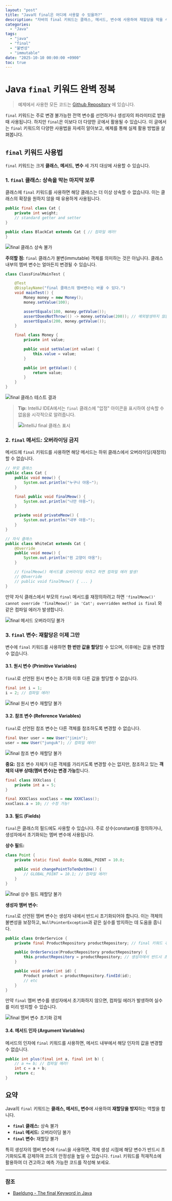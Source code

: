 ```yaml
---
layout: "post"
title: "Java의 final은 어디에 사용할 수 있을까?"
description: "자바의 final 키워드는 클래스, 메서드, 변수에 사용하여 재할당을 막을 수 있습니다. 이 글에서는 final의 다양한 사용법과 주의할 점을 예제와 함께 자세히 알아봅니다."
categories:
  - "Java"
tags:
  - "java"
  - "final"
  - "불변성"
  - "immutable"
date: "2025-10-10 00:00:00 +0900"
toc: true
---
```


# Java `final` 키워드 완벽 정복

> 예제에서 사용한 모든 코드는 [Github Repository](https://github.com/kmss6905/blog/tree/main/_20240107) 에 있습니다.

`final` 키워드는 주로 변경 불가능한 전역 변수를 선언하거나 생성자의 파라미터로 받을 때 사용됩니다. 하지만 `final`은 이보다 더 다양한 곳에서 활용될 수 있습니다. 이 글에서는 `final` 키워드의 다양한 사용법을 자세히 알아보고, 예제를 통해 실제 활용 방법을 살펴봅니다.

## `final` 키워드 사용법

`final` 키워드는 크게 **클래스**, **메서드**, **변수** 세 가지 대상에 사용할 수 있습니다.

### 1. `final` 클래스: 상속을 막는 마지막 보루

클래스에 `final` 키워드를 사용하면 해당 클래스는 더 이상 상속할 수 없습니다. 이는 클래스의 확장을 원하지 않을 때 유용하게 사용됩니다.

```java
public final class Cat {
    private int weight;
    // standard getter and setter
}

public class BlackCat extends Cat { // 컴파일 에러!
}
```

![final 클래스 상속 불가](https://velog.velcdn.com/images/kmss6905/post/f64a3029-421e-4add-b1b8-1427671ce17e/image.png)

**주의할 점:** `final` 클래스가 불변(immutable) 객체를 의미하는 것은 아닙니다. 클래스 내부의 멤버 변수는 얼마든지 변경될 수 있습니다.

```java
class ClassFinalMainTest {

    @Test
    @DisplayName("final 클래스의 맴버변수는 바꿀 수 있다.")
    void mainTest() {
        Money money = new Money();
        money.setValue(100);

        assertEquals(100, money.getValue());
        assertDoesNotThrow(() -> money.setValue(200)); // 예외발생하지 않음.
        assertEquals(200, money.getValue());
    }

    final class Money {
        private int value;

        public void setValue(int value) {
            this.value = value;
        }

        public int getValue() {
            return value;
        }
    }
}
```

![final 클래스 테스트 결과](https://velog.velcdn.com/images/kmss6905/post/8e6d87d9-fa5f-4015-9a64-751f5f184dc7/image.png)


> **Tip:** IntelliJ IDEA에서는 `final` 클래스에 "압정" 아이콘을 표시하여 상속할 수 없음을 시각적으로 알려줍니다.
>
> ![IntelliJ final 클래스 표시](https://velog.velcdn.com/images/kmss6905/post/83e18ef2-ee70-4c65-af5a-07c36acbf096/image.png)

### 2. `final` 메서드: 오버라이딩 금지

메서드에 `final` 키워드를 사용하면 해당 메서드는 하위 클래스에서 오버라이딩(재정의)할 수 없습니다.

```java
// 부모 클래스
public class Cat {
    public void meow() {
        System.out.println("누구나 야옹~");
    }

    final public void finalMeow() {
        System.out.println("나만 야옹~");
    }

    private void privateMeow() {
        System.out.println("내부 야옹~");
    }
}

// 자식 클래스
public class WhiteCat extends Cat {
    @Override
    public void meow() {
        System.out.println("흰 고양이 야옹");
    }

    // finalMeow() 메서드를 오버라이딩 하려고 하면 컴파일 에러 발생!
    // @Override
    // public void finalMeow() { ... }
}
```

만약 자식 클래스에서 부모의 `final` 메서드를 재정의하려고 하면 `'finalMeow()' cannot override 'finalMeow()' in 'Cat'; overridden method is final` 와 같은 컴파일 에러가 발생합니다.

![final 메서드 오버라이딩 불가](https://velog.velcdn.com/images/kmss6905/post/b3686362-1048-4d20-a745-d13bd812a7a7/image.png)

### 3. `final` 변수: 재할당은 이제 그만

변수에 `final` 키워드를 사용하면 **한 번만 값을 할당**할 수 있으며, 이후에는 값을 변경할 수 없습니다.

#### 3.1. 원시 변수 (Primitive Variables)

`final`로 선언된 원시 변수는 초기화 이후 다른 값을 할당할 수 없습니다.

```java
final int i = 1;
i = 2; // 컴파일 에러!
```

![final 원시 변수 재할당 불가](https://velog.velcdn.com/images/kmss6905/post/2317ff3d-d4a3-4ade-8361-fdd4b990c068/image.png)

#### 3.2. 참조 변수 (Reference Variables)

`final`로 선언된 참조 변수는 다른 객체를 참조하도록 변경할 수 없습니다.

```java
final User user = new User("jimin");
user = new User("junguk"); // 컴파일 에러!
```

![final 참조 변수 재할당 불가](https://velog.velcdn.com/images/kmss6905/post/19979a37-0fa3-470d-87b9-57d5d877ebfd/image.png)

**중요:** 참조 변수 자체가 다른 객체를 가리키도록 변경할 수는 없지만, 참조하고 있는 **객체의 내부 상태(멤버 변수)는 변경 가능**합니다.

```java
final class XXXclass {
    private int a = 5;
}

final XXXClass xxxClass = new XXXClass();
xxxClass.a = 10; // 수정 가능!
```

#### 3.3. 필드 (Fields)

`final`은 클래스의 필드에도 사용할 수 있습니다. 주로 상수(constant)를 정의하거나, 생성자에서 초기화되는 멤버 변수에 사용됩니다.

**상수 필드:**

```java
class Point {
    private static final double GLOBAL_POINT = 10.0;

    public void changePointToTenDotOne() {
        // GLOBAL_POINT = 10.1; // 컴파일 에러!
    }
}
```

![final 상수 필드 재할당 불가](https://velog.velcdn.com/images/kmss6905/post/776c5300-0757-485a-81b6-0ab61176fdc8/image.png)

**생성자 멤버 변수:**

`final`로 선언된 멤버 변수는 생성자 내에서 반드시 초기화되어야 합니다. 이는 객체의 불변성을 보장하고, `NullPointerException`과 같은 실수를 방지하는 데 도움을 줍니다.

```java
public class OrderService {
    private final ProductRepository productRepository; // final 키워드 추가

    public OrderService(ProductRepository productRepository) {
        this.productRepository = productRepository; // 생성자에서 반드시 초기화
    }

    public void order(int id) {
        Product product = productRepository.findId(id);
        // etc
    }
}
```

만약 `final` 멤버 변수를 생성자에서 초기화하지 않으면, 컴파일 에러가 발생하여 실수를 미리 방지할 수 있습니다.

![final 멤버 변수 초기화 강제](https://velog.velcdn.com/images/kmss6905/post/d9b47b0f-1888-4624-869b-4b3c51f67244/image.png)

#### 3.4. 메서드 인자 (Argument Variables)

메서드의 인자에 `final` 키워드를 사용하면, 메서드 내부에서 해당 인자의 값을 변경할 수 없습니다.

```java
public int plus(final int a, final int b) {
    // a += b; // 컴파일 에러!
    int c = a + b;
    return c;
}
```

## 요약

Java의 `final` 키워드는 **클래스, 메서드, 변수**에 사용하여 **재할당을 방지**하는 역할을 합니다.

- **`final` 클래스:** 상속 불가
- **`final` 메서드:** 오버라이딩 불가
- **`final` 변수:** 재할당 불가

특히 생성자의 멤버 변수에 `final`을 사용하면, 객체 생성 시점에 해당 변수가 반드시 초기화되도록 강제하여 코드의 안정성을 높일 수 있습니다. `final` 키워드를 적재적소에 활용하여 더 견고하고 예측 가능한 코드를 작성해 보세요.

---

### 참조

- [Baeldung - The final Keyword in Java](https://www.baeldung.com/java-final)

